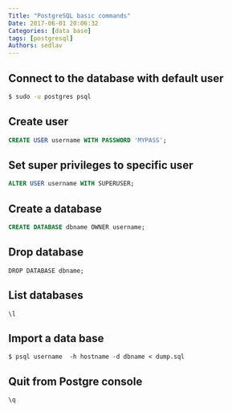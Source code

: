 ```yaml
---
Title: "PostgreSQL basic commands"
Date: 2017-06-01 20:06:32
Categories: [data base]
tags: [postgresql]
Authors: sedlav
---
```


## Connect to the database with default user

```sh
$ sudo -u postgres psql
```

## Create user

```sql
CREATE USER username WITH PASSWORD 'MYPASS';
```

## Set super privileges to specific user

```sql
ALTER USER username WITH SUPERUSER;
```

## Create a database

```sql
CREATE DATABASE dbname OWNER username;
```

## Drop database

```
DROP DATABASE dbname;
```

## List databases

```
\l
```

## Import a data base

```
$ psql username  -h hostname -d dbname < dump.sql
```

## Quit from Postgre console

```
\q
```
